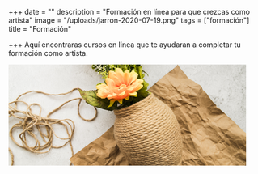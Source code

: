 +++
date = ""
description = "Formación en línea para que crezcas como artista"
image = "/uploads/jarron-2020-07-19.png"
tags = ["formación"]
title = "Formación"

+++
Aquí encontraras cursos en linea que te ayudaran a completar tu formación como artista.

![](/uploads/jarron-2020-07-19.png)
